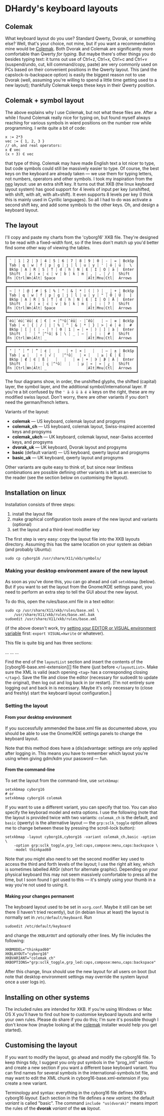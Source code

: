  DHardy's keyboard layouts
=================

Colemak
-----------

What keyboard layout do you use? Standard Qwerty, Dvorak, or something else?
Well, that's your choice, not mine, but if you want a recommendation mine would
be [Colemak](http://colemak.com/). Both Dvorak and Colemak are significantly
more comfortable than Qwerty *for typing*. But maybe there's other things you
do besides typing text: it turns out use of Ctrl+z, Ctrl+x, Ctrl+c and
Ctrl+v (suspend/undo, cut, kill command/copy, paste) are very commonly used on
PCs based on their convenient positions in the Qwerty layout. This (and the
capslock-is-backspace option) is easily the biggest reason not to use Dvorak
(well, assuming you're willing to spend a little time getting used to a new
layout); thankfully Colemak keeps these keys in their Qwerty position.


Colemak + symbol layout
---------------------------------

The above explains why I use Colemak, but not what these files are. After a
while I found Colemak really nice for typing on, but found myself always
reaching for various symbols in wierd positions on the number row while
programming. I write quite a bit of code:

    x := 2*3
    vec := { 1, 2, 3 }
    // oh, and real operators:
    x ∉ vec
    (x ÷ 3) ∈ vec

that type of thing. Colemak may have made English text a lot nicer to type, but
code symbols could still be massively easier to type. Of course, the best keys
on the keyboard are already taken — we use them for typing letters, not
numbers, operators and other symbols. I took my inspiration from the
[neo](http://www.neo-layout.org/) layout: use an extra shift key. It turns out
that XKB (the linux keyboard layout system) has good support for 4 levels of
input per key (unshifted, with shift, with alt, with alt+shift). It even
supports 8 levels per key (I think this is mainly used in Cyrillic languages).
So all I had to do was activate a second shift key, and add some symbols to the
other keys. Oh, and design a keyboard layout.


The layout
--------------

I'll copy and paste my charts from the 'cyborg16' XKB file. They're designed to
be read with a fixed-width font, so if the lines don't match up you'd better
find some other way of viewing the tables.

    ┏━━━━━━━━━━━━━━━━━━━━━━━━━━━━━━━━━━━━━━━━━━━━━━━━━━━━━━━━━━━┓
    ┃ ` ┊ 1 ┊ 2 ┊ 3 ┊ 4 ┊ 5 ┊ 6 ┊ 7 ┊ 8 ┊ 9 ┊ 0 ┊ - ┊ = ┊ BckSp ┃
    ┃ Tab ┊ q ┊ w ┊ f ┊ p ┊ g ┊ j ┊ l ┊ u ┊ y ┊ ' ┊ ö ┊ ü ┊  \  ┃
    ┃ BkSp ┊ A ┊ R ┊ S ┊ T ┊ d ┊ h ┊ N ┊ E ┊ I ┊ O ┊ ä ┊  Enter ┃
    ┃ Shift  ┊ z ┊ x ┊ c ┊ v ┊ b ┊ k ┊ m ┊ , ┊ . ┊ / ┊  Shift   ┃
    ┃Fn ┊Ctrl┊Wn┊Alt┊ Space              ┊Alt┊Mnu┊Ctl┊  Arrows  ┃
    ┗━━━━━━━━━━━━━━━━━━━━━━━━━━━━━━━━━━━━━━━━━━━━━━━━━━━━━━━━━━━┛
    ┏━━━━━━━━━━━━━━━━━━━━━━━━━━━━━━━━━━━━━━━━━━━━━━━━━━━━━━━━━━━┓
    ┃ ~ ┊ ! ┊ @ ┊ # ┊ $ ┊ % ┊ ^ ┊ & ┊ * ┊ ( ┊ ) ┊ _ ┊ + ┊ BckSp ┃
    ┃ Tab ┊ q ┊ w ┊ f ┊ p ┊ g ┊ j ┊ l ┊ u ┊ y ┊ " ┊ Ö ┊ Ü ┊  |  ┃
    ┃ BkSp ┊ A ┊ R ┊ S ┊ T ┊ d ┊ h ┊ N ┊ E ┊ I ┊ O ┊ Ä ┊  Enter ┃
    ┃ Shift  ┊ z ┊ x ┊ c ┊ v ┊ b ┊ k ┊ m ┊ ; ┊ : ┊ ? ┊  Shift   ┃
    ┃Fn ┊Ctrl┊Wn┊Alt┊ Space              ┊Alt┊Mnu┊Ctl┊  Arrows  ┃
    ┗━━━━━━━━━━━━━━━━━━━━━━━━━━━━━━━━━━━━━━━━━━━━━━━━━━━━━━━━━━━┛
    ┏━━━━━━━━━━━━━━━━━━━━━━━━━━━━━━━━━━━━━━━━━━━━━━━━━━━━━━━━━━━┓
    ┃`èù┊´éú┊¨ëü┊ £ ┊ € ┊ ¤ ┊^¹û┊¯ēū┊ · ┊˘ĕŭ┊   ┊ − ┊ ≡ ┊ BckSp ┃
    ┃ Tab ┊ < ┊ { ┊ / ┊ | ┊ % ┊ ^ ┊ & ┊ * ┊ } ┊ > ┊ é ┊ è ┊  #  ┃
    ┃ BkSp ┊ [ ┊ ( ┊ - ┊ ! ┊ 0 ┊ 1 ┊ = ┊ + ┊ ) ┊ ] ┊ à ┊  Enter ┃
    ┃ Shift  ┊ ` ┊ " ┊^¹û┊ $ ┊ \ ┊ _ ┊ — ┊ ; ┊ : ┊ # ┊  Shift   ┃
    ┃Fn ┊Ctrl┊Wn┊Alt┊ _                  ┊Alt┊Mnu┊Ctl┊  Arrows  ┃
    ┗━━━━━━━━━━━━━━━━━━━━━━━━━━━━━━━━━━━━━━━━━━━━━━━━━━━━━━━━━━━┛
    ┏━━━━━━━━━━━━━━━━━━━━━━━━━━━━━━━━━━━━━━━━━━━━━━━━━━━━━━━━━━━┓
    ┃ ‘ ┊ ’ ┊ “ ┊ ” ┊ ¢ ┊   ┊   ┊ ÷ ┊ × ┊   ┊   ┊ — ┊ ± ┊ BckSp ┃
    ┃ Tab ┊ ≤ ┊   ┊ ÷ ┊ √ ┊   ┊^¹û┊   ┊ × ┊   ┊ ≥ ┊ É ┊ È ┊     ┃
    ┃ BkSp ┊ ∉ ┊ ∈ ┊ ß ┊   ┊   ┊   ┊ ≡ ┊ + ┊ ∋ ┊ ∌ ┊ À ┊  Enter ┃
    ┃ Shift  ┊   ┊   ┊ ç ┊^¹û┊   ┊   ┊ µ ┊ « ┊ » ┊ ¿ ┊  Shift   ┃
    ┃Fn ┊Ctrl┊Wn┊Alt┊ _                  ┊Alt┊Mnu┊Ctl┊  Arrows  ┃
    ┗━━━━━━━━━━━━━━━━━━━━━━━━━━━━━━━━━━━━━━━━━━━━━━━━━━━━━━━━━━━┛

The four diagrams show, in order, the unshifted glyphs, the shifted (capital)
layer, the symbol layer, and the additional symbol/international layer. If
you're a bit confused by the `' ä ö ü à é è` keys on the right, these are my
modified swiss layout. Don't worry, there are other variants if you don't need
the german/french letters.

Variants of the layout:

*   **colemak** — US keyboard, colemak layout and progsyms
*   **colemak_ch** — US keyboard, colemak layout, Swiss-inspired accented keys
    and progsyms
*   **colemak_ukch** — UK keyboard, colemak layout, near-Swiss accented keys,
    and progsyms
*   **dvorak_uk** — UK keyboard, Dvorak layout and progsyms
*   **basic** (default variant) — US keyboard, qwerty layout and progsyms
*   **basic_uk** — UK keyboard, qwerty layout and progsyms

Other variants are quite easy to think of, but since near limitless
combinations are possible defining other variants is left as an exercise to the
reader (see the section below on customising the layout).


Installation on linux
--------------------------

Installation consists of three steps:

1.  install the layout file
2.  make graphical configuration tools aware of the new layout and variants
    (optional)
3.  set the layout and a third-level modifier key

The first step is very easy: copy the layout file into the XKB layouts
directory. Assuming this has the same location on your system as debian (and
probably Ubuntu):

    sudo cp cyborg16 /usr/share/X11/xkb/symbols/

### Making your desktop environment aware of the new layout

As soon as you've done this, you can go ahead and call `setxkbmap` (below). But
if you want to set the layout from the Gnome/KDE settings panel, you need to
perform an extra step to tell the GUI about the new layout.

To do this, open the rules/base.xml file in a text editor:

    sudo cp /usr/share/X11/xkb/rules/base.xml \
        /usr/share/X11/xkb/rules/base.xml.bak
    sudoedit /usr/share/X11/xkb/rules/base.xml

(if the above doesn't work, try [setting your EDITOR or VISUAL environment
variable](http://en.wikibooks.org/wiki/Guide_to_Unix/Environment_Variables)
first: `export VISUAL=kwrite` or whatever).

This file is quite big and has three sections:

<?xml version="1.0" encoding="UTF-8"?>
<!DOCTYPE xkbConfigRegistry SYSTEM "xkb.dtd">
<xkbConfigRegistry>
  <modelList>
    ...
  </modelList>
  <layoutList>
    ...
  </layoutList>
  <optionList>
    ...
  </optionList>
</xkbConfigRegistry>

Find the end of the `layoutList` section and insert the contents of the
[cyborg16-base.xml-extension][] file there (just before `</layoutList>`. Make
sure the XML is valid (each opening `<tag>` has a corresponding closing
`</tag>`). Save the file and close the editor (necessary for sudoedit to update
the original), then log out and log back in (or restart). [I'm not entirely sure
logging out and back in is necessary. Maybe it's only necessary to (close and
freshly) start the keyboard layout configuration.]

### Setting the layout

#### From your desktop environment

If you successfully ammended the base.xml file as documented above, you should
be able to use the Gnome/KDE settings panels to change the keyboard
layout.

Note that this method does have a (dis)advantage: settings are only applied
after logging in. This means you have to remember which layout you're using when
giving gdm/kdm your password — fun.

#### From the command-line

To set the layout from the command-line, use `setxkbmap`:

    setxkbmap cyborg16
    # or
    setxkbmap cyborg16 colemak

If you want to use a different variant, you can specify that too. You can also
specify the keyborad model and extra options. I use the following (note that
the layout is provided twice with two variants: `colemak_ch` is the default,
and `basic` (qwerty) is the alternative layout — the `grp:sclk_toggle` option
allows me to change between these by pressing the scroll-lock button):

    setxkbmap -layout cyborg16,cyborg16 -variant colemak_ch,basic -option \
        -option grp:sclk_toggle,grp_led:caps,compose:menu,caps:backspace \
        -model thinkpad60

Note that you might also need to set the second modifier key used to access the
third and forth levels of the layout; I use the right alt key, which is
sometimes labelled AltGr (short for alternate graphic). Depending on your
physical keyboard this may not seem massively comfortable to press all the
time, but I soon found I got used to this — it's simply using your thumb in a
way you're not used to using it.

#### Making your changes permanent

The keyboard layout used to be set in `xorg.conf`. Maybe it still can be set
there (I haven't tried recently), but (in debian linux at least) the layout is
normally set in `/etc/default/keyboard`. Run

    sudoedit /etc/default/keyboard

and change the `XKBLAYOUT` and optionally other lines. My file includes the
following:

    XKBMODEL="thinkpad60"
    XKBLAYOUT="cyborg16"
    XKBVARIANT="colemak_ch"
    XKBOPTIONS="grp:sclk_toggle,grp_led:caps,compose:menu,caps:backspace"

After this change, linux should use the new layout for all users on boot
(but note that desktop environment settings may override the system layout once
a user logs in).


Installing on other systems
----------------------------------

The included rules are intended for XKB. If you're using Windows or Mac OS X
you'll have to find out how to customise keyboard layouts and write your own
rules. Please do share if you do this; I'm sure it's possible though I don't
know how (maybe looking at the [colemak](http://colemak.com/) installer would
help you get started).


Customising the layout
------------------------------

If you want to modify the layout, go ahead and modify the cyborg16 file. To
keep things tidy, I suggest you only put symbols in the "prog_intl" section
and create a new section if you want a different base keyboard variant. You can
find names for several symbols in the international-symbols.txt file, and may
want to edit the XML chunk in cyborg16-base.xml-extension if you create a new
variant.

Terminology and syntax: everything in the cyborg16 file defines XKB's cyborg16
*layout*. Each section in the file defines a new *variant*; the default
*variant* is called "basic". The command `include "us(dvorak)"` means import
the rules of the **dvorak** *variant* of the **us** *layout*.
